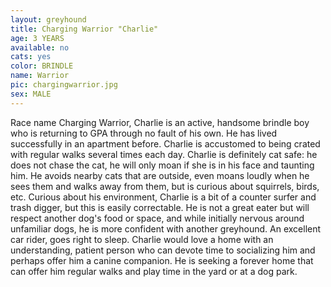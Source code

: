```yaml
---
layout: greyhound
title: Charging Warrior "Charlie"
age: 3 YEARS
available: no
cats: yes
color: BRINDLE
name: Warrior
pic: chargingwarrior.jpg
sex: MALE
---
```

Race name Charging Warrior, Charlie is an active, handsome brindle boy who is returning to GPA through no fault of his
own. He has lived successfully in an apartment before. Charlie is accustomed to being crated with regular walks several
times each day. Charlie is definitely cat safe: he does not chase the cat, he will only moan if she is in his face and
taunting him. He avoids nearby cats that are outside, even moans loudly when he sees them and walks away from them, but
is curious about squirrels, birds, etc. Curious about his environment, Charlie is a bit of a counter surfer and trash
digger, but this is easily correctable. He is not a great eater but will respect another dog's food or space, and while
initially nervous around unfamiliar dogs, he is more confident with another greyhound. An excellent car rider, goes
right to sleep. Charlie would love a home with an understanding, patient person who can devote time to socializing him
and perhaps offer him a canine companion. He is seeking a forever home that can offer him regular walks and play time in
the yard or at a dog park.
